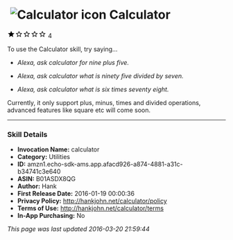 # &nbsp;<img src="https://github.com/dale3h/alexa-skills-list/raw/master/skills/calculator/B01ASDX8QG/app_icon" alt="Calculator icon" width="36"> Calculator
![1 stars](../../../images/ic_star_black_18dp_1x.png)![1 stars](../../../images/ic_star_border_black_18dp_1x.png)![1 stars](../../../images/ic_star_border_black_18dp_1x.png)![1 stars](../../../images/ic_star_border_black_18dp_1x.png)![1 stars](../../../images/ic_star_border_black_18dp_1x.png) 4

To use the Calculator skill, try saying...

* *Alexa, ask calculator for nine plus five.*

* *Alexa, ask calculator what is ninety five divided by seven.*

* *Alexa, ask calculator what is six times seventy eight.*

Currently, it only support plus, minus, times and divided operations, advanced features like square etc will come soon.

***

### Skill Details

* **Invocation Name:** calculator
* **Category:** Utilities
* **ID:** amzn1.echo-sdk-ams.app.afacd926-a874-4881-a31c-b34741c3e640
* **ASIN:** B01ASDX8QG
* **Author:** Hank
* **First Release Date:** 2016-01-19 00:00:36
* **Privacy Policy:** http://hankjohn.net/calculator/policy
* **Terms of Use:** http://hankjohn.net/calculator/terms
* **In-App Purchasing:** No

*This page was last updated 2016-03-20 21:59:44*
